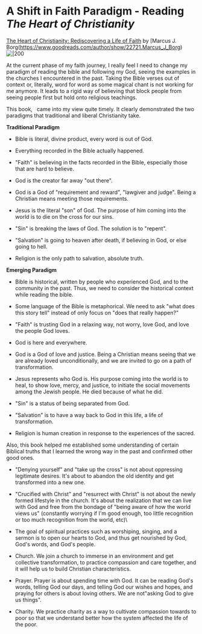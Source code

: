 # A Shift in Faith Paradigm - Reading *The Heart of Christianity*
[The Heart of Christianity: Rediscovering a Life of Faith](https://www.goodreads.com/book/show/76402.The_Heart_of_Christianity) by [Marcus J. Borg(https://www.goodreads.com/author/show/22721.Marcus_J_Borg)
![|200](99%20Blogs/LynnBlog/docs/Readings/Spirituality/eac9b94c90d47279a28a3093e0f542ec_MD5.jpg)


At the current phase of my faith journey, I really feel I need to change my paradigm of reading the bible and following my God, seeing the examples in the churches I encountered in the past. Taking the Bible verses out of context or, literally, word for word as some magical chant is not working for me anymore. It leads to a rigid way of believing that block people from seeing people first but hold onto religious teachings.

This book, <The Heart of Christianity: Rediscover a Life of Faith>  came into my view quite timely. It clearly demonstrated the two paradigms that traditional and liberal Christianity take.

**Traditional Paradigm**

- Bible is literal, divine product, every word is out of God.

- Everything recorded in the Bible actually happened.

- "Faith" is believing in the facts recorded in the Bible, especially those that are hard to believe.

- God is the creator far away "out there".

- God is a God of "requirement and reward", "lawgiver and judge". Being a Christian means meeting those requirements.

- Jesus is the literal "son" of God. The purpose of him coming into the world is to die on the cross for our sins.

- "Sin" is breaking the laws of God. The solution is to "repent".

- "Salvation" is going to heaven after death, if believing in God, or else going to hell.

- Religion is the only path to salvation, absolute truth.

**Emerging Paradigm**

- Bible is historical, written by people who experienced God, and to the community in the past. Thus, we need to consider the historical context while reading the bible.

- Some language of the Bible is metaphorical. We need to ask "what does this story tell" instead of only focus on "does that really happen?"


- "Faith" is trusting God in a relaxing way, not worry, love God, and love the people God loves.

- God is here and everywhere.

- God is a God of love and justice. Being a Christian means seeing that we are already loved unconditionally, and we are invited to go on a path of transformation.

- Jesus represents who God is. His purpose coming into the world is to heal, to show love, mercy, and justice, to initiate the social movements among the Jewish people. He died because of what he did.

- "Sin" is a status of being separated from God.

- "Salvation" is to have a way back to God in this life, a life of transformation.

- Religion is human creation in response to the experiences of the sacred.

Also, this book helped me established some understanding of certain Biblical truths that I learned the wrong way in the past and confirmed other good ones.

- "Denying yourself" and "take up the cross" is not about oppressing legitimate desires. It's about to abandon the old identity and get transformed into a new one.


- "Crucified with Christ" and "resurrect with Christ" is not about the newly formed lifestyle in the church. It's about the realization that we can live with God and free from the bondage of "being aware of how the world views us" (constantly worrying if I'm good enough, too little recognition or too much recognition from the world, etc)\

- The goal of spiritual practices such as worshiping, singing, and a sermon is to open our hearts to God, and thus get nourished by God, God's words, and God's people.


- Church. We join a church to immerse in an environment and get collective transformation, to practice compassion and care together, and it will help us to build Christian characteristics.

- Prayer. Prayer is about spending time with God. It can be reading God's words, telling God our days, and telling God our wishes and hopes, and praying for others is about loving others. We are not"asking God to give us things".

- Charity. We practice charity as a way to cultivate compassion towards to poor so that we understand better how the system affected the life of the poor.